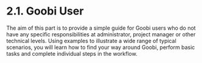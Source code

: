 # 2.1. Goobi User

The aim of this part is to provide a simple guide for Goobi users who do not have any specific responsibilities at administrator, project manager or other technical levels. Using examples to illustrate a wide range of typical scenarios, you will learn how to find your way around Goobi, perform basic tasks and complete individual steps in the workflow.

